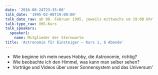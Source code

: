 ```yaml
---
date: '2016-08-24T23:35:00'
talk_date: '1995-02-08T19:00:00'
talk_date_raw: ab 08. Februar 1995, jeweils mittwochs um 19:00 Uhr
talk-type_raw: VHS-Kurs
talk_speakers:
  speaker1:
    name: Mitglieder der Sternwarte
title: 'Astronomie für Einsteiger – Kurs 1, 6 Abende'
---
```

  - Wie beginne ich mein neues Hobby, die Astronomie, richtig?
  - Wie beobachte ich den Himmel, was kann man selber sehen?
  - Vorträge und Videos über unser Sonnensystem und das Universum'